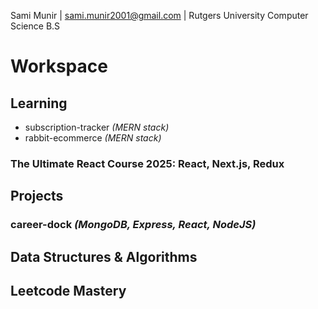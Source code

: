 Sami Munir | sami.munir2001@gmail.com | Rutgers University Computer Science B.S
# Workspace
## Learning
* subscription-tracker *(MERN stack)*
* rabbit-ecommerce *(MERN stack)*
### The Ultimate React Course 2025: React, Next.js, Redux
## Projects
### career-dock *(MongoDB, Express, React, NodeJS)*
## Data Structures & Algorithms
## Leetcode Mastery